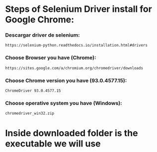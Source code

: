 # Steps of Selenium Driver install for Google Chrome:

### Descargar driver de selenium:

`https://selenium-python.readthedocs.io/installation.html#drivers`

### Choose Browser you have (**Chrome**):

`https://sites.google.com/a/chromium.org/chromedriver/downloads`

### Choose Chrome version you have (**93.0.4577.15**):

`ChromeDriver 93.0.4577.15`

### Choose operative system you have (**Windows**):

`chromedriver_win32.zip`

# Inside downloaded folder is the executable we will use
